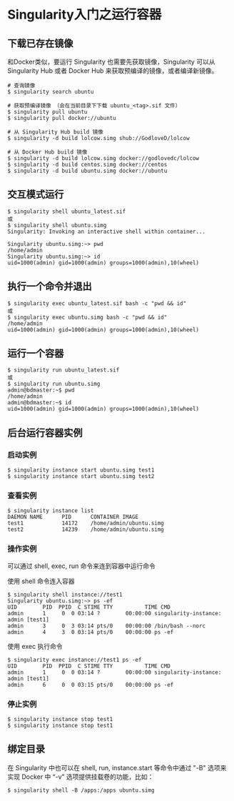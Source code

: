 # Singularity入门之运行容器

## 下载已存在镜像

和Docker类似，要运行 Singularity 也需要先获取镜像，Singularity 可以从Singularity Hub 或者 Docker Hub 来获取预编译的镜像，或者编译新镜像。

``` shell
# 查询镜像
$ singularity search ubuntu

# 获取预编译镜像 （会在当前目录下下载 ubuntu_<tag>.sif 文件）
$ singularity pull ubuntu
$ singularity pull docker://ubuntu

# 从 Singularity Hub build 镜像
$ singularity -d build lolcow.simg shub://GodloveD/lolcow

# 从 Docker Hub build 镜像
$ singularity -d build lolcow.simg docker://godlovedc/lolcow
$ singularity -d build centos.simg docker://centos
$ singularity -d build ubuntu.simg docker://ubuntu
```

## 交互模式运行

``` shell
$ singularity shell ubuntu_latest.sif
或
$ singularity shell ubuntu.simg
Singularity: Invoking an interactive shell within container...

Singularity ubuntu.simg:~> pwd
/home/admin
Singularity ubuntu.simg:~> id
uid=1000(admin) gid=1000(admin) groups=1000(admin),10(wheel)

```

## 执行一个命令并退出

``` shell
$ singularity exec ubuntu_latest.sif bash -c "pwd && id"
或
$ singularity exec ubuntu.simg bash -c "pwd && id"
/home/admin
uid=1000(admin) gid=1000(admin) groups=1000(admin),10(wheel)
```

## 运行一个容器

``` shell
$ singularity run ubuntu_latest.sif
或
$ singularity run ubuntu.simg
admin@bdmaster:~$ pwd
/home/admin
admin@bdmaster:~$ id
uid=1000(admin) gid=1000(admin) groups=1000(admin),10(wheel)
```

## 后台运行容器实例

### 启动实例

``` shell
$ singularity instance start ubuntu.simg test1
$ singularity instance start ubuntu.simg test2
```

### 查看实例

``` shell
$ singularity instance list
DAEMON NAME      PID      CONTAINER IMAGE
test1            14172    /home/admin/ubuntu.simg
test2            14239    /home/admin/ubuntu.simg
```

### 操作实例

可以通过 shell, exec, run 命令来连到容器中运行命令

使用 shell 命令连入容器

``` shell
$ singularity shell instance://test1
Singularity ubuntu.simg:~> ps -ef
UID        PID  PPID  C STIME TTY          TIME CMD
admin      1     0  0 03:14 ?        00:00:00 singularity-instance: admin [test1]
admin      3     0  3 03:14 pts/0    00:00:00 /bin/bash --norc
admin      4     3  0 03:14 pts/0    00:00:00 ps -ef
```

使用 exec 执行命令

``` shell
$ singularity exec instance://test1 ps -ef
UID        PID  PPID  C STIME TTY          TIME CMD
admin      1     0  0 03:14 ?        00:00:00 singularity-instance: admin [test1]
admin      6     0  0 03:15 pts/0    00:00:00 ps -ef
```

### 停止实例

``` shell
$ singularity instance stop test1
$ singularity instance stop test1
```

## 绑定目录

在 Singularity 中也可以在 shell, run, instance.start 等命令中通过 "-B" 选项来实现 Docker 中 “-v” 选项提供挂载卷的功能，比如：

``` shell
$ singularity shell -B /apps:/apps ubuntu.simg
```
